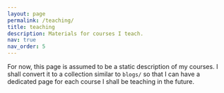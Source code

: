 ```yaml
---
layout: page
permalink: /teaching/
title: teaching
description: Materials for courses I teach.
nav: true
nav_order: 5
---
```


For now, this page is assumed to be a static description of my courses. I shall convert it to a collection similar to `blogs/` so that I can have a dedicated page for each course I shall be teaching in the future.

